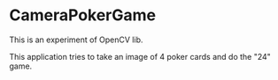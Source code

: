 CameraPokerGame
===============
This is an experiment of OpenCV lib.

This application tries to take an image of 4 poker cards and do the "24" game.
